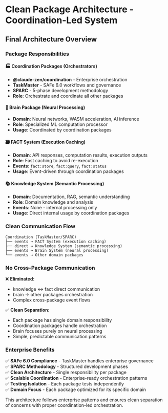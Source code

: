 # Clean Package Architecture - Coordination-Led System

## Final Architecture Overview

### Package Responsibilities

#### 🏭 Coordination Packages (Orchestrators)
- **@claude-zen/coordination** - Enterprise orchestration
- **TaskMaster** - SAFe 6.0 workflows and governance
- **SPARC** - 5-phase development methodology
- **Role**: Orchestrate and coordinate all other packages

#### 🧠 Brain Package (Neural Processing)
- **Domain**: Neural networks, WASM acceleration, AI inference
- **Role**: Specialized ML computation processor
- **Usage**: Coordinated by coordination packages

#### 🗃️ FACT System (Execution Caching)  
- **Domain**: API responses, computation results, execution outputs
- **Role**: Fast caching to avoid re-execution
- **Events**: `fact:store`, `fact:query`, `fact:status`
- **Usage**: Event-driven through coordination packages

#### 📚 Knowledge System (Semantic Processing)
- **Domain**: Documentation, RAG, semantic understanding  
- **Role**: Domain knowledge and analysis
- **Events**: None - internal processing only
- **Usage**: Direct internal usage by coordination packages

### Clean Communication Flow

```
Coordination (TaskMaster/SPARC)
├── events → FACT System (execution caching)
├── direct → Knowledge System (semantic processing)
├── events → Brain System (neural processing)
└── events → Other domain packages
```

### No Cross-Package Communication

❌ **Eliminated:**
- knowledge ↔ fact direct communication
- brain → other packages orchestration
- Complex cross-package event flows

✅ **Clean Separation:**
- Each package has single domain responsibility
- Coordination packages handle orchestration
- Brain focuses purely on neural processing
- Simple, predictable communication patterns

### Enterprise Benefits

✅ **SAFe 6.0 Compliance** - TaskMaster handles enterprise governance  
✅ **SPARC Methodology** - Structured development phases  
✅ **Clean Architecture** - Single responsibility per package  
✅ **Scalable Coordination** - Enterprise-ready orchestration patterns  
✅ **Testing Isolation** - Each package tests independently  
✅ **Domain Focus** - Each package optimized for its specific domain  

This architecture follows enterprise patterns and ensures clean separation of concerns with proper coordination-led orchestration.